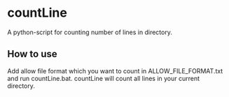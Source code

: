 # countLine
A python-script for counting number of lines in directory.

## How to use
Add allow file format which you want to count in ALLOW_FILE_FORMAT.txt and run countLine.bat.
countLine will count all lines in your current directory.
